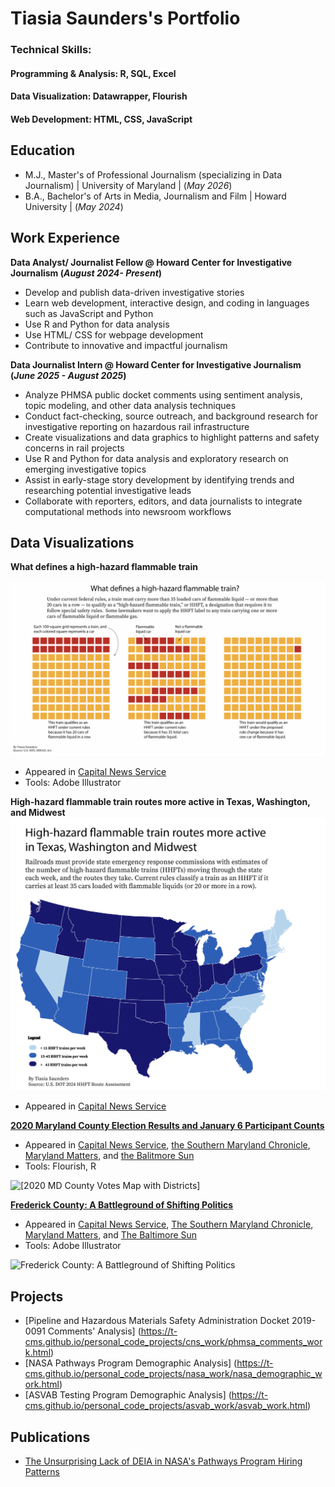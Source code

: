 # Tiasia Saunders's Portfolio 
### Technical Skills:
#### Programming & Analysis: R, SQL, Excel
#### Data Visualization: Datawrapper, Flourish
#### Web Development: HTML, CSS, JavaScript

## Education 
- M.J., Master's of Professional Journalism (specializing in Data Journalism) | University of Maryland | (_May 2026_)
- B.A., Bachelor's of Arts in Media, Journalism and Film | Howard University | (_May 2024_)

## Work Experience 
**Data Analyst/ Journalist Fellow @ Howard Center for Investigative Journalism (_August 2024- Present_)**
- Develop and publish  data-driven investigative stories 
- Learn web development, interactive design, and coding in languages such as JavaScript and Python
- Use R and Python for data analysis 
- Use HTML/ CSS for webpage development
- Contribute to innovative and impactful journalism

**Data Journalist Intern @ Howard Center for Investigative Journalism (_June 2025 - August 2025_)**
- Analyze PHMSA public docket comments using sentiment analysis, topic modeling, and other data analysis techniques
- Conduct fact-checking, source outreach, and background research for investigative reporting on hazardous rail infrastructure
- Create visualizations and data graphics to highlight patterns and safety concerns in rail projects
- Use R and Python for data analysis and exploratory research on emerging investigative topics
- Assist in early-stage story development by identifying trends and researching potential investigative leads
- Collaborate with reporters, editors, and data journalists to integrate computational methods into newsroom workflows


## Data Visualizations 

**What defines a high-hazard flammable train**

<img src="https://github.com/t-cms/portfolio/blob/main/HHFT%20Graphic.png" alt="What defines a high-hazard flammable train" width="600" />

- Appeared in [Capital News Service](https://cnsmaryland.org/2025/08/13/apply-safety-rules-to-more-flammable-cargo-trains-lawmakers-urge/)
- Tools: Adobe Illustrator

**High-hazard flammable train routes more active in Texas, Washington, and Midwest**
<img src="https://github.com/t-cms/portfolio/blob/main/HHFT_map_graphic.png" width=600/>

- Appeared in [Capital News Service](https://cnsmaryland.org/2025/08/13/apply-safety-rules-to-more-flammable-cargo-trains-lawmakers-urge/)


[**2020 Maryland County Election Results and January 6 Participant Counts**](https://public.flourish.studio/visualisation/22808280/)
- Appeared in [Capital News Service](https://cnsmaryland.org/2025/05/09/pardoned-maryland-jan-6-participants-find-support-after-convictions/), [the Southern Maryland Chronicle](https://southernmarylandchronicle.com/2025/05/27/pardoned-maryland-jan-6-participants-find-support-after-convictions/), [Maryland Matters](https://marylandmatters.org/2025/05/26/pardoned-maryland-jan-6-participants-find-support-after-convictions/#:~:text=6%2C%202021%2C%20insurrection%20at%20the,new%20acquaintances%20in%20his%20community.), and [the Balitmore Sun](https://www.baltimoresun.com/2025/05/26/pardoned-maryland-residents-jan-6-insurrection/)
- Tools: Flourish, R

![[**2020 MD County Votes Map with Districts**]](https://github.com/user-attachments/assets/221a242c-0257-455a-8cb3-f8ab82282d37)

[**Frederick County: A Battleground of Shifting Politics**](https://github.com/user-attachments/assets/fae20093-cb69-48cc-a1e8-fe5f970f1a21)

- Appeared in [Capital News Service](https://cnsmaryland.org/2025/05/09/pardoned-maryland-jan-6-participants-find-support-after-convictions/), [The Southern Maryland Chronicle](https://southernmarylandchronicle.com/2025/05/27/pardoned-maryland-jan-6-participants-find-support-after-convictions/), [Maryland Matters](https://marylandmatters.org/2025/05/26/pardoned-maryland-jan-6-participants-find-support-after-convictions/#:~:text=6%2C%202021%2C%20insurrection%20at%20the,new%20acquaintances%20in%20his%20community.), and [The Baltimore Sun](https://www.baltimoresun.com/2025/05/26/pardoned-maryland-residents-jan-6-insurrection/)
- Tools: Adobe Illustrator

<img src="https://github.com/user-attachments/assets/fae20093-cb69-48cc-a1e8-fe5f970f1a21" alt="Frederick County: A Battleground of Shifting Politics" width="600" />





## Projects 
- [Pipeline and Hazardous Materials Safety Administration Docket 2019-0091 Comments' Analysis] (https://t-cms.github.io/personal_code_projects/cns_work/phmsa_comments_work.html)
- [NASA Pathways Program Demographic Analysis] (https://t-cms.github.io/personal_code_projects/nasa_work/nasa_demographic_work.html)
- [ASVAB Testing Program Demographic Analysis] (https://t-cms.github.io/personal_code_projects/asvab_work/asvab_work.html)

  
## Publications 
- [The Unsurprising Lack of DEIA in NASA's Pathways Program Hiring Patterns](https://scholarscompass.vcu.edu/semss_pubs/1/)
